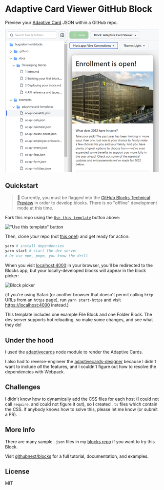 # Adaptive Card Viewer GitHub Block

Preview your [Adaptive Card](https://adaptivecards.io/) JSON within a GitHub repo.

![Preview of the Adaptive Card viewer in GiHub Blocks](assets/2023-01-15-23-33-01.png)

## Quickstart

> 🛑 Currently, you must be flagged into the [GitHub Blocks Technical Preview](https://blocks.githubnext.com) in order to develop blocks. There is no "offline" development mode at this time.

Fork this repo using the [`Use this template`](https://github.com/githubnext/blocks-template/generate) button above:

!["Use this template" button](https://user-images.githubusercontent.com/8978670/144893319-5d45ab5c-12c0-42b4-99f8-97f658deb03b.png)

Then, clone _your_ repo (not [this one!](https://github.com/githubnext/blocks-template)) and get ready for action:

```bash
yarn # install dependencies
yarn start # start the dev server
# Or use npm, pnpm, you know the drill
```

When you visit [localhost:4000](https://localhost:4000) in your browser, you'll be
redirected to the Blocks app, but your locally-developed blocks will appear in the block picker:

<img alt="Block picker" src="https://user-images.githubusercontent.com/56439/181648955-101b6567-3f9b-44b3-af99-7ef3ca6161b9.png" width="418" />

(if you're using Safari (or another browser that doesn't permit calling `http` URLs from an `https` page), run `yarn start-https` and visit [https://localhost:4000](https://localhost:4000) instead.)

This template includes one example File Block and one Folder Block. The dev server supports hot reloading, so make some changes, and see what they do!

## Under the hood

I used the [adaptivecards](https://www.npmjs.com/package/adaptivecards) node module to render the Adaptive Cards.

I also had to reverse-engineer the [adaptivecards-designer](https://www.npmjs.com/package/adaptivecards-designer) because I didn't want to include _all_ the features, and I couldn't figure out how to resolve the dependencies with Webpack.

## Challenges

I didn't know how to dynamically add the CSS files for each host (I could not call `require`, and could not figure it out), so I created `.ts` files which contain the CSS. If anybody knows how to solve this, please let me know (or submit a PR).

## More Info

There are many sample `.json` files in my [blocks repo](https://github.com/hugoabernier/blocks/) if you want to try this Block.

Visit [githubnext/blocks](https://blocks.githubnext.com/githubnext/blocks) for a full tutorial, documentation, and examples.

## License

MIT



